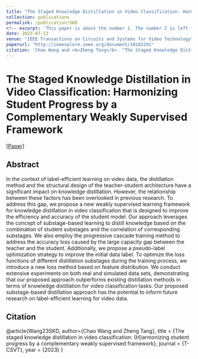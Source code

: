 ```yaml
---
title: "The Staged Knowledge Distillation in Video Classification: Harmonizing Student Progress by a Complementary Weakly Supervised Framework"
collection: publications
permalink: /publication/SKD
<!-- excerpt: 'This paper is about the number 1. The number 2 is left for future work.' -->
date: 2023-07-13
venue: "IEEE Transactions on Circuits and Systems for Video Technology"
paperurl: "http://ieeexplore.ieee.org/document/10182291"
citation: 'Chao Wang and <b>Zheng Tang</b>. "The Staged Knowledge Distillation in Video Classification: Harmonizing Student Progress by a Complementary Weakly Supervised Framework". <i>IEEE Transactions on Circuits and Systems for Video Technology (T-CSVT)</i>. 2023.'
---
```

# The Staged Knowledge Distillation in Video Classification: Harmonizing Student Progress by a Complementary Weakly Supervised Framework

[<a href="https://ieeexplore.ieee.org/document/10182291">Paper</a>]


## Abstract
In the context of label-efficient learning on video data, the distillation method and the structural design of the teacher-student architecture have a significant impact on knowledge distillation. However, the relationship between these factors has been overlooked in previous research. To address this gap, we propose a new weakly supervised learning framework for knowledge distillation in video classification that is designed to improve the efficiency and accuracy of the student model. Our approach leverages the concept of substage-based learning to distill knowledge based on the combination of student substages and the correlation of corresponding substages. We also employ the progressive cascade training method to address the accuracy loss caused by the large capacity gap between the teacher and the student. Additionally, we propose a pseudo-label optimization strategy to improve the initial data label. To optimize the loss functions of different distillation substages during the training process, we introduce a new loss method based on feature distribution. We conduct extensive experiments on both real and simulated data sets, demonstrating that our proposed approach outperforms existing distillation methods in terms of knowledge distillation for video classification tasks. Our proposed substage-based distillation approach has the potential to inform future research on label-efficient learning for video data.


## Citation
@article{Wang23SKD,
author={Chao Wang and Zheng Tang},
title = {The staged knowledge distillation in video classification: {H}armonizing student progress by a complementary weakly supervised framework},
journal = {T-CSVT},
year = {2023}
}
